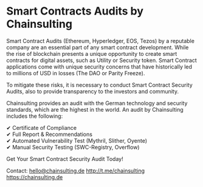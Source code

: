 # Smart Contracts Audits by Chainsulting
Smart Contract Audits (Ethereum, Hyperledger, EOS, Tezos)  by a reputable company are an essential part of any smart contract development. 
While the rise of blockchain presents a unique opportunity to create smart contracts for digital assets, such as Utility or Security token. Smart Contract applications come with unique security concerns that have historically led to millions of USD in losses (The DAO or Parity Freeze).

To mitigate these risks, it is necessary to conduct Smart Contract Security Audits, also to provide transparency to the investors and community.

Chainsulting provides an audit with the German technology and security standards, which are the highest in the world. An audit by Chainsulting includes the following:

✔ Certificate of Compliance <br>
✔ Full Report & Recommendations <br>
✔ Automated Vulnerability Test (Mythril, Slither, Oyente)<br>
✔ Manual Security Testing (SWC-Registry, Overflow)<br>


Get Your Smart Contract Security Audit Today!

Contact:
hello@chainsulting.de
http://t.me/chainsulting
https://chainsulting.de
